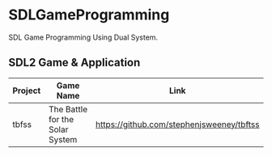 # SDLGameProgramming
SDL Game Programming Using Dual System.


## SDL2 Game & Application

| Project | Game Name| Link |
| -------- | -------- | -------- |
|tbfss |The Battle for the Solar System     |  https://github.com/stephenjsweeney/tbftss    |
